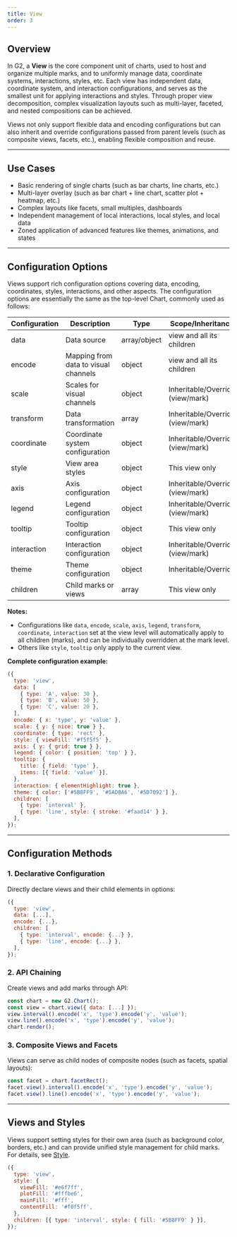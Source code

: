 ```yaml
---
title: View
order: 3
---
```


## Overview

In G2, a **View** is the core component unit of charts, used to host and organize multiple marks, and to uniformly manage data, coordinate systems, interactions, styles, etc. Each view has independent data, coordinate system, and interaction configurations, and serves as the smallest unit for applying interactions and styles. Through proper view decomposition, complex visualization layouts such as multi-layer, faceted, and nested compositions can be achieved.

Views not only support flexible data and encoding configurations but can also inherit and override configurations passed from parent levels (such as composite views, facets, etc.), enabling flexible composition and reuse.

---

## Use Cases

- Basic rendering of single charts (such as bar charts, line charts, etc.)
- Multi-layer overlay (such as bar chart + line chart, scatter plot + heatmap, etc.)
- Complex layouts like facets, small multiples, dashboards
- Independent management of local interactions, local styles, and local data
- Zoned application of advanced features like themes, animations, and states

---

## Configuration Options

Views support rich configuration options covering data, encoding, coordinates, styles, interactions, and other aspects. The configuration options are essentially the same as the top-level Chart, commonly used as follows:

| Configuration | Description                        | Type         | Scope/Inheritance          |
| ------------- | ---------------------------------- | ------------ | -------------------------- |
| data          | Data source                        | array/object | view and all its children  |
| encode        | Mapping from data to visual channels| object      | view and all its children  |
| scale         | Scales for visual channels         | object       | Inheritable/Override (view/mark) |
| transform     | Data transformation                | array        | Inheritable/Override (view/mark) |
| coordinate    | Coordinate system configuration    | object       | Inheritable/Override (view/mark) |
| style         | View area styles                   | object       | This view only            |
| axis          | Axis configuration                 | object       | Inheritable/Override (view/mark) |
| legend        | Legend configuration               | object       | Inheritable/Override (view/mark) |
| tooltip       | Tooltip configuration              | object       | This view only            |
| interaction   | Interaction configuration          | object       | Inheritable/Override (view/mark) |
| theme         | Theme configuration                | object       | Inheritable/Override      |
| children      | Child marks or views               | array        | This view only            |

**Notes:**

- Configurations like `data`, `encode`, `scale`, `axis`, `legend`, `transform`, `coordinate`, `interaction` set at the view level will automatically apply to all children (marks), and can be individually overridden at the mark level.
- Others like `style`, `tooltip` only apply to the current view.

**Complete configuration example:**

```js
({
  type: 'view',
  data: [
    { type: 'A', value: 30 },
    { type: 'B', value: 50 },
    { type: 'C', value: 20 },
  ],
  encode: { x: 'type', y: 'value' },
  scale: { y: { nice: true } },
  coordinate: { type: 'rect' },
  style: { viewFill: '#f5f5f5' },
  axis: { y: { grid: true } },
  legend: { color: { position: 'top' } },
  tooltip: {
    title: { field: 'type' },
    items: [{ field: 'value' }],
  },
  interaction: { elementHighlight: true },
  theme: { color: ['#5B8FF9', '#5AD8A6', '#5D7092'] },
  children: [
    { type: 'interval' },
    { type: 'line', style: { stroke: '#faad14' } },
  ],
});
```

---

## Configuration Methods

### 1. Declarative Configuration

Directly declare views and their child elements in options:

```js
({
  type: 'view',
  data: [...],
  encode: {...},
  children: [
    { type: 'interval', encode: {...} },
    { type: 'line', encode: {...} },
  ],
});
```

### 2. API Chaining

Create views and add marks through API:

```js
const chart = new G2.Chart();
const view = chart.view({ data: [...] });
view.interval().encode('x', 'type').encode('y', 'value');
view.line().encode('x', 'type').encode('y', 'value');
chart.render();
```

### 3. Composite Views and Facets

Views can serve as child nodes of composite nodes (such as facets, spatial layouts):

```js
const facet = chart.facetRect();
facet.view().interval().encode('x', 'type').encode('y', 'value');
facet.view().line().encode('x', 'type').encode('y', 'value');
```

---

## Views and Styles

Views support setting styles for their own area (such as background color, borders, etc.) and can provide unified style management for child marks. For details, see [Style](/en/manual/core/style).

```js
({
  type: 'view',
  style: {
    viewFill: '#e6f7ff',
    plotFill: '#fffbe6',
    mainFill: '#fff',
    contentFill: '#f0f5ff',
  },
  children: [{ type: 'interval', style: { fill: '#5B8FF9' } }],
});
```
